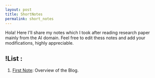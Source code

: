 ```yaml
---
layout: post
title: ShortNotes
permalink: short_notes
---
```

<span class="newthought">Hola!</span> Here I'll share my notes which I took after reading research paper mainly from the AI domain.
Feel free to edit thess notes and add your modifications, highly appreciable.

## !List : 

1. [First Note](summaries/demo): Overview of the Blog.


